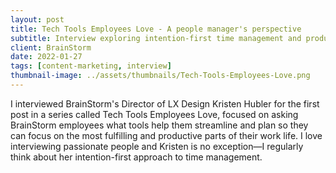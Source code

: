 ```yaml
---
layout: post
title: Tech Tools Employees Love - A people manager's perspective
subtitle: Interview exploring intention-first time management and productivity tools from a design leader's perspective
client: BrainStorm
date: 2022-01-27
tags: [content-marketing, interview]
thumbnail-image: ../assets/thumbnails/Tech-Tools-Employees-Love.png
---
```


I interviewed BrainStorm's Director of LX Design Kristen Hubler for the first post in a series called Tech Tools Employees Love, focused on asking BrainStorm employees what tools help them streamline and plan so they can focus on the most fulfilling and productive parts of their work life. I love interviewing passionate people and Kristen is no exception—I regularly think about her intention-first approach to time management.
